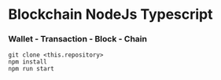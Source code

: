# Blockchain NodeJs Typescript

### Wallet - Transaction - Block - Chain

`git clone <this.repository>` <br>
`npm install` <br>
`npm run start`
